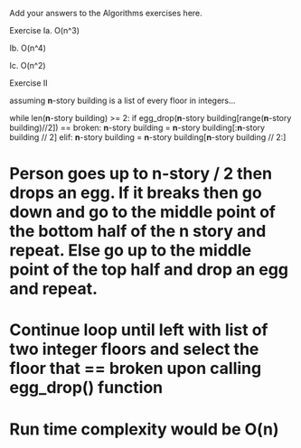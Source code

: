 Add your answers to the Algorithms exercises here.

Exercise Ia. O(n^3)

Ib. O(n^4)

Ic. O(n^2)

Exercise II


assuming __n__-story building is a list of every floor in integers...

while len(__n__-story building) >= 2:
    if egg_drop(__n__-story building[range(__n__-story building)//2]) == broken:
        __n__-story building = __n__-story building[:__n__-story building // 2]
    elif:
        __n__-story building = __n__-story building[__n__-story building // 2:]

# Person goes up to __n__-story / 2 then drops an egg. If it breaks then go down and go to the middle point of the bottom half of the __n__ story and repeat. Else go up to the middle point of the top half and drop an egg and repeat.

# Continue loop until left with list of two integer floors and select the floor that == broken upon calling egg_drop() function

# Run time complexity would be O(n)

